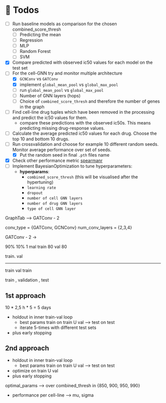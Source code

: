 
# :calendar: Todos 

- [ ] Run baseline models as comparison for the chosen combined_score_thresh
    - [ ] Predicting the mean
    - [ ] Regression
    - [ ] MLP
    - [ ] Random Forest 
    - [ ] SVM
- [x] Compare predicted with observed ic50 values for each model on the test set
- [ ] For the cell-GNN try and monitor multiple architecture
    - [x] `GCNConv` vs `GATConv`
    - [x] implement `global_mean_pool` vs `global_max_pool`
    - [ ] run `global_mean_pool` vs `global_max_pool`
    - [ ] Number of GNN layers (hops)
    - [ ] Choice of `combined_score_thresh` and therefore the number of genes in the graph
- [ ] Find cell-line drug tuples which have been removed in the processing and predict the ic50 values for them. 
    - compare these predictions with the observed ic50s. This means predicting missing drug-response values.    
- [ ] Calculate the average predicted ic50 values for each drug. Choose the top 10 and bottom 10 drugs.
- [ ] Run crossvalidation and choose for example 10 different random seeds. Monitor average performance over set of seeds.
    - [x] Put the random seed in final `.pth` files name
- [x] Check other performance metric [spearmanr](https://docs.scipy.org/doc/scipy/reference/generated/scipy.stats.spearmanr.html)
- [ ] Implement BayesianOptimization to tune hyperparameters:
    - __hyperparams__:
        - `combined_score_thresh` (this will be visualised after the hypertuning)
        - `learning rate`
        - `dropout`
        - `number of cell GNN layers`
        - `number of drug GNN layers`
        - `type of cell GNN layer`
        
        
        
        
GraphTab
--> GATConv - 2

        
conv_type = {GATConv, GCNConv}
num_conv_layers = {2,3,4}

GATConv - 2 
-> 


        
90% 10%
1 mal
train 80 
val 80
 
train.  val 
___ ___ ___
train val train 

      
train , validation , test 

1st approach
------------
10 * 2,5 h * 5 = 5 days
- holdout in inner train-val loop
    - best params train on train U val --> test on test
    - iterate 5-times with different test sets
- plus early stopping 

2nd approach
------------
- holdout in inner train-val loop
    - best params train on train U val --> test on test
- optimize on train U val
- plus early stopping

optimal_params --> over combined_thresh in {850, 900, 950, 990}


- performance per cell-line --> mu, sigma